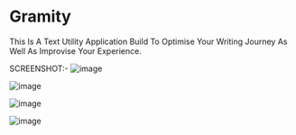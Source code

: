 # Gramity
This Is A Text Utility Application Build To Optimise Your Writing Journey As Well As Improvise Your Experience.

SCREENSHOT:-
![image](https://github.com/SV3993/gramity/assets/114180037/b43a8154-a85b-4ee1-8bb4-a31532144e90)


![image](https://github.com/SV3993/gramity/assets/114180037/d5b93806-8042-4d90-ab97-c03ec942a967)


![image](https://github.com/SV3993/gramity/assets/114180037/bb2136bd-5001-4b55-bb46-fda76674c537)


![image](https://github.com/SV3993/gramity/assets/114180037/2a5e1ef2-cc3f-4f2d-a87c-89e7e7792ca4)
